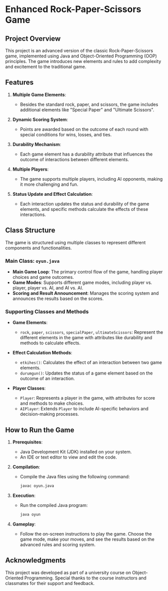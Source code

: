 # Enhanced Rock-Paper-Scissors Game

## Project Overview

This project is an advanced version of the classic Rock-Paper-Scissors game, implemented using Java and Object-Oriented Programming (OOP) principles. The game introduces new elements and rules to add complexity and excitement to the traditional game.

## Features

1. **Multiple Game Elements**:
    - Besides the standard rock, paper, and scissors, the game includes additional elements like "Special Paper" and "Ultimate Scissors".
   
2. **Dynamic Scoring System**:
    - Points are awarded based on the outcome of each round with special conditions for wins, losses, and ties.
   
3. **Durability Mechanism**:
    - Each game element has a durability attribute that influences the outcome of interactions between different elements.
   
4. **Multiple Players**:
    - The game supports multiple players, including AI opponents, making it more challenging and fun.
   
5. **Status Update and Effect Calculation**:
    - Each interaction updates the status and durability of the game elements, and specific methods calculate the effects of these interactions.

## Class Structure

The game is structured using multiple classes to represent different components and functionalities.

### Main Class: `oyun.java`

- **Main Game Loop**: The primary control flow of the game, handling player choices and game outcomes.
- **Game Modes**: Supports different game modes, including player vs. player, player vs. AI, and AI vs. AI.
- **Scoring and Result Announcement**: Manages the scoring system and announces the results based on the scores.

### Supporting Classes and Methods

- **Game Elements**:
    - `rock`, `paper`, `scissors`, `specialPaper`, `ultimateScissors`: Represent the different elements in the game with attributes like durability and methods to calculate effects.
   
- **Effect Calculation Methods**:
    - `etkihes()`: Calculates the effect of an interaction between two game elements.
    - `durumgun()`: Updates the status of a game element based on the outcome of an interaction.
   
- **Player Classes**:
    - `Player`: Represents a player in the game, with attributes for score and methods to make choices.
    - `AIPlayer`: Extends `Player` to include AI-specific behaviors and decision-making processes.

## How to Run the Game

1. **Prerequisites**:
    - Java Development Kit (JDK) installed on your system.
    - An IDE or text editor to view and edit the code.

2. **Compilation**:
    - Compile the Java files using the following command:
      ```sh
      javac oyun.java
      ```

3. **Execution**:
    - Run the compiled Java program:
      ```sh
      java oyun
      ```

4. **Gameplay**:
    - Follow the on-screen instructions to play the game. Choose the game mode, make your moves, and see the results based on the advanced rules and scoring system.


## Acknowledgments

This project was developed as part of a university course on Object-Oriented Programming. Special thanks to the course instructors and classmates for their support and feedback.
